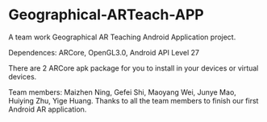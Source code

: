 # Geographical-ARTeach-APP

A team work Geographical AR Teaching Android Application project.

Dependences: ARCore, OpenGL3.0, Android API Level 27

There are 2 ARCore apk package for you to install in your devices or virtual devices.

Team members: Maizhen Ning, Gefei Shi, Maoyang Wei, Junye Mao, Huiying Zhu, Yige Huang. 
Thanks to all the team members to finish our first Android AR application.
